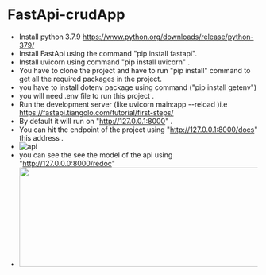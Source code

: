 # FastApi-crudApp
- Install python 3.7.9 https://www.python.org/downloads/release/python-379/
- Install FastApi using the command   "pip install fastapi".
- Install uvicorn using command "pip install uvicorn" .
- You have to clone the project and have to run "pip install" command to get all the required packages in the project. 
- you have to install dotenv package using command ("pip install getenv")
- you will need .env file to run this project .
- Run the development server (like uvicorn main:app --reload )i.e https://fastapi.tiangolo.com/tutorial/first-steps/
- By default it will run on "http://127.0.0.1:8000" .
- You can hit the endpoint of the project using "http://127.0.0.1:8000/docs" this address .
- ![api](https://user-images.githubusercontent.com/53042880/144398301-84040fe6-9f47-4592-8c90-2098c1097584.PNG)
- you can see the see the model of the api using "http://127.0.0.0:8000/redoc"
- <image src="https://user-images.githubusercontent.com/53042880/144549391-dd8001db-65e0-48a9-821f-a15da1234889.PNG" height="200" width="930"/>
